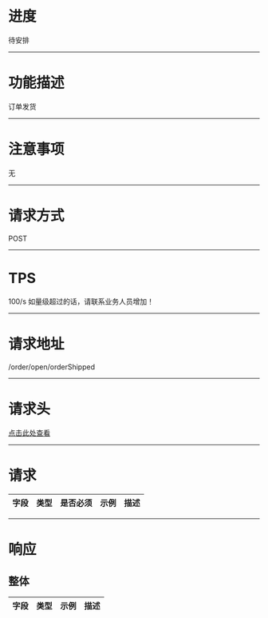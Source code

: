 # 进度
待安排

---

# 功能描述
订单发货

---

# 注意事项
无

---

# 请求方式
POST

---

# TPS
100/s 如量级超过的话，请联系业务人员增加！

---

# 请求地址
/order/open/orderShipped

---

# 请求头
[点击此处查看](../请求头部及签名方式.md)

---

# 请求
| 字段                       | 类型         | 是否必须  | 示例                          | 描述                                 |
| ------------------------- | ------------ | ----- | ------------------------------- | ----------------------------------- |

---

# 响应
## 整体
| 字段                      | 类型          | 示例                             | 描述                                  |
| ------------------------ | ------------ | -------------------------------- | ------------------------------------ |
